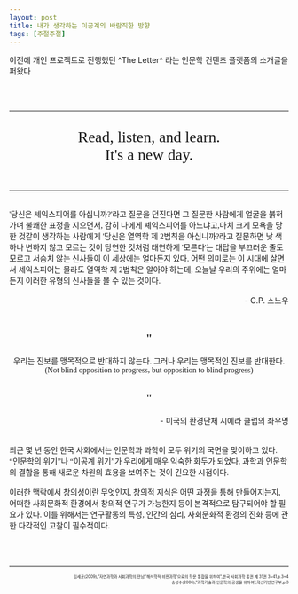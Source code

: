 ```yaml
---
layout: post
title: 내가 생각하는 이공계의 바람직한 방향
tags: [주절주절]
---
```


이전에 개인 프로젝트로 진행했던 ^The Letter^ 라는 인문학 컨텐츠 플랫폼의 소개글을 퍼왔다

<br> <br>

<hr color="#F2CB61"><br>

<center>
<div style="font-family: 'Slabo 27px', serif; font-size:2em;">
Read, listen, and learn.<br>
It's a new day.
</div>
</center>
<br><br>

<hr color="#F2CB61"><br>

<div style="font-family: 'Nanum Myeongjo', serif;">
'당신은 셰익스피어를 아십니까?'라고 질문을 던진다면 그 질문한 사람에게 얼굴을 붉혀가며 불쾌한 표정을 지으면서, 감히 나에게 셰익스피어를 아느냐고,마치 크게 모욕을 당한 것같이 생각하는 사람에게 '당신은 열역학 제 2법칙을 아십니까?라고 질문하면 낯 색 하나 변하지 않고 모르는 것이 당연한 것처럼 태연하게 '모른다'는 대답을 부끄러운 줄도 모르고 서슴치 않는 신사들이 이 세상에는 얼마든지 있다. 어떤 의미로는 이 시대에 살면서 셰익스피어는 몰라도 열역학 제 2법칙은 알아야 하는데, 오늘날 우리의 주위에는 얼마든지 이러한 유형의 신사들을 볼 수 있는 것이다.<br><br>
</div>

<div style="text-align:right;">- C.P. 스노우</div><br>

<center>
<h2 style="font-family:'Slabo 27px', serif;">"</h2>
<div style="font-family: 'Nanum Myeongjo', serif;">
우리는 진보를 맹목적으로 반대하지 않는다. 그러나 우리는 맹목적인 진보를 반대한다. <br>
(Not blind opposition to progress, but opposition to blind progress)
</div>
<h2 style="font-family:'Slabo 27px', serif;">"</h2>
</center>

<div style="text-align:right;">- 미국의 환경단체 시에라 클럽의 좌우명</div><br>

<div style="font-family: 'Nanum Gothic', serif;"><br>
최근 몇 년 동안 한국 사회에서는 인문학과 과학이 모두 위기의 국면을 맞이하고 있다. “인문학의 위기”나 “이공계 위기”가 우리에게 매우 익숙한 화두가 되었다. 과학과 인문학의 결합을 통해 새로운 차원의 효용을 보여주는 것이 긴요한 시점이다.<br><br>
이러한 맥락에서 창의성이란 무엇인지, 창의적 지식은 어떤 과정을 통해 만들어지는지, 어떠한 사회문화적 환경에서 창의적 연구가 가능한지 등이 본격적으로 탐구되어야 할 필요가 있다. 이를 위해서는 연구활동의 특성, 인간의 심리, 사회문화적 환경의 진화 등에 관한 다각적인 고찰이 필수적이다. <br><br><br></div>
<br>

<hr color="lightgray">

<div style="text-align:right; font-size: 0.5em">김세균(2009),"자연과학과 사회과학의 만남:'해석학적 비판과학'으로의 학문 통합을 위하여",한국 사회과학 통권 제 31권 3~41,p.3~4
<br>송성수(2006),"과학기술과 인문학의 공생을 위하여",혁신기반연구부,p.3

<br><br><br>
